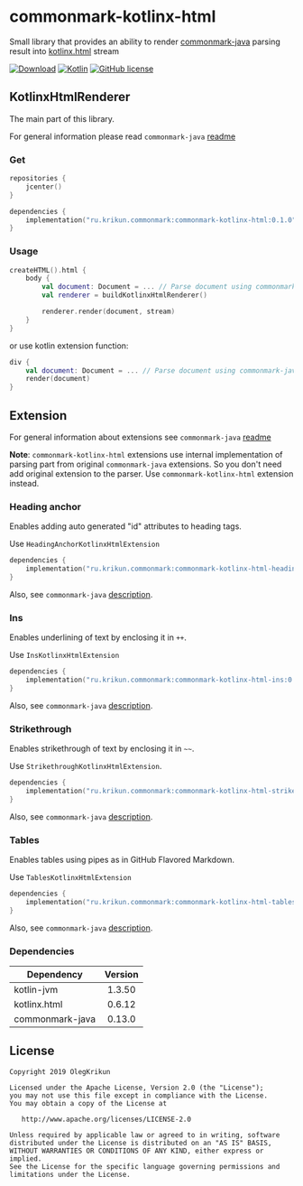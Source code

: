 # commonmark-kotlinx-html

Small library that provides an ability to render [commonmark-java](https://github.com/atlassian/commonmark-java) parsing result into [kotlinx.html](https://github.com/Kotlin/kotlinx.html) stream

[![Download](https://api.bintray.com/packages/olegkrikun/maven/commonmark-kotlinx-html/images/download.svg)](https://bintray.com/olegkrikun/maven/commonmark-kotlinx-html/_latestVersion)
[![Kotlin](https://img.shields.io/badge/Kotlin-1.3.50-orange.svg)](https://kotlinlang.org/)
[![GitHub license](https://img.shields.io/badge/license-Apache%20License%202.0-green.svg?style=flat)](https://www.apache.org/licenses/LICENSE-2.0)

## KotlinxHtmlRenderer

The main part of this library.

For general information please read `commonmark-java` [readme](https://github.com/atlassian/commonmark-java)

### Get

```kotlin
repositories {
    jcenter()
}

dependencies {
    implementation("ru.krikun.commonmark:commonmark-kotlinx-html:0.1.0")
}
```

### Usage

```kotlin
createHTML().html {
    body {
        val document: Document = ... // Parse document using commonmark-java parser.
        val renderer = buildKotlinxHtmlRenderer()

        renderer.render(document, stream)
    }
} 
```

or use kotlin extension function:
```kotlin
div {
    val document: Document = ... // Parse document using commonmark-java parser.
    render(document)
}
```

## Extension

For general information about extensions see `commonmark-java` [readme](https://github.com/atlassian/commonmark-java#extensions)

**Note**: `commonmark-kotlinx-html` extensions use internal implementation of parsing part from original `commonmark-java` extensions.
So you don't need add original extension to the parser. Use `commonmark-kotlinx-html` extension instead.

### Heading anchor

Enables adding auto generated "id" attributes to heading tags. 

Use `HeadingAnchorKotlinxHtmlExtension`

```kotlin
dependencies {
    implementation("ru.krikun.commonmark:commonmark-kotlinx-html-heading-anchor:0.1.0")
}
```
Also, see `commonmark-java` [description](https://github.com/atlassian/commonmark-java#heading-anchor).

### Ins

Enables underlining of text by enclosing it in `++`. 

Use `InsKotlinxHtmlExtension`

```kotlin
dependencies {
    implementation("ru.krikun.commonmark:commonmark-kotlinx-html-ins:0.1.0")
}
```
Also, see `commonmark-java` [description](https://github.com/atlassian/commonmark-java#ins).


### Strikethrough

Enables strikethrough of text by enclosing it in `~~`.

Use `StrikethroughKotlinxHtmlExtension`.

```kotlin
dependencies {
    implementation("ru.krikun.commonmark:commonmark-kotlinx-html-strikethrough:0.1.0")
}
```
Also, see `commonmark-java` [description](https://github.com/atlassian/commonmark-java#strikethrough).

### Tables

Enables tables using pipes as in GitHub Flavored Markdown.

Use `TablesKotlinxHtmlExtension`

```kotlin
dependencies {
    implementation("ru.krikun.commonmark:commonmark-kotlinx-html-tables:0.1.0")
}
```
Also, see `commonmark-java` [description](https://github.com/atlassian/commonmark-java#tables).

### Dependencies
Dependency      | Version
--------------- | :----:
kotlin-jvm      | 1.3.50
kotlinx.html    | 0.6.12
commonmark-java | 0.13.0

## License

```
Copyright 2019 OlegKrikun

Licensed under the Apache License, Version 2.0 (the "License");
you may not use this file except in compliance with the License.
You may obtain a copy of the License at

   http://www.apache.org/licenses/LICENSE-2.0

Unless required by applicable law or agreed to in writing, software
distributed under the License is distributed on an "AS IS" BASIS,
WITHOUT WARRANTIES OR CONDITIONS OF ANY KIND, either express or implied.
See the License for the specific language governing permissions and
limitations under the License.
```

